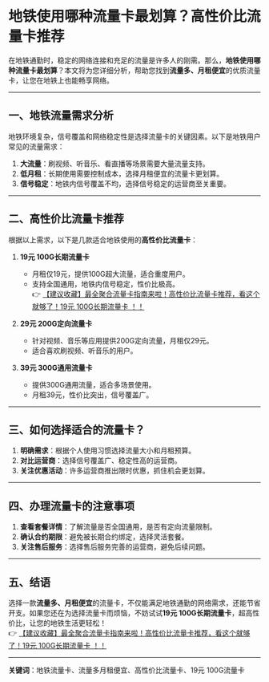 # 地铁使用哪种流量卡最划算？高性价比流量卡推荐

在地铁通勤时，稳定的网络连接和充足的流量是许多人的刚需。那么，**地铁使用哪种流量卡最划算**？本文将为您详细分析，帮助您找到**流量多、月租便宜**的优质流量卡，让您在地铁上也能畅享网络。

---

## 一、地铁流量需求分析

地铁环境复杂，信号覆盖和网络稳定性是选择流量卡的关键因素。以下是地铁用户常见的流量需求：

1. **大流量**：刷视频、听音乐、看直播等场景需要大量流量支持。
2. **低月租**：长期使用需要控制成本，选择月租便宜的流量卡更划算。
3. **信号稳定**：地铁内信号覆盖不均，选择信号稳定的运营商至关重要。

---

## 二、高性价比流量卡推荐

根据以上需求，以下是几款适合地铁使用的**高性价比流量卡**：

1. **19元 100G长期流量卡**  
   - 月租仅19元，提供100G超大流量，适合重度用户。
   - 支持全国通用，地铁内信号稳定，性价比极高。  
   👉 [【建议收藏】最全聚合流量卡指南来啦！高性价比流量卡推荐，看这个就够了！19元 100G长期流量卡 ！！](https://bit.ly/Liuliangka)

2. **29元 200G定向流量卡**  
   - 针对视频、音乐等应用提供200G定向流量，月租仅29元。
   - 适合喜欢刷视频、听音乐的用户。

3. **39元 300G通用流量卡**  
   - 提供300G通用流量，适合多场景使用。
   - 月租39元，性价比突出，信号覆盖广。

---

## 三、如何选择适合的流量卡？

1. **明确需求**：根据个人使用习惯选择流量大小和月租预算。
2. **对比运营商**：选择信号覆盖广、稳定性高的运营商。
3. **关注优惠活动**：许多运营商推出限时优惠，抓住机会更划算。

---

## 四、办理流量卡的注意事项

1. **查看套餐详情**：了解流量是否全国通用，是否有定向流量限制。
2. **确认合约期限**：避免被长期合约绑定，选择灵活套餐。
3. **关注售后服务**：选择售后服务完善的运营商，避免后续问题。

---

## 五、结语

选择一款**流量多、月租便宜**的流量卡，不仅能满足地铁通勤的网络需求，还能节省开支。如果您还在为选择流量卡而烦恼，不妨试试**19元 100G长期流量卡**，超高性价比，让您的地铁生活更轻松！  
👉 [【建议收藏】最全聚合流量卡指南来啦！高性价比流量卡推荐，看这个就够了！19元 100G长期流量卡 ！！](https://bit.ly/Liuliangka)

---

**关键词**：地铁流量卡、流量多月租便宜、高性价比流量卡、19元 100G流量卡